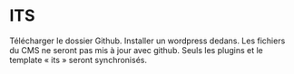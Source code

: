 ITS
===

Télécharger le dossier Github.
Installer un wordpress dedans.
Les fichiers du CMS ne seront pas mis à jour avec github.
Seuls les plugins et le template « its » seront synchronisés.

